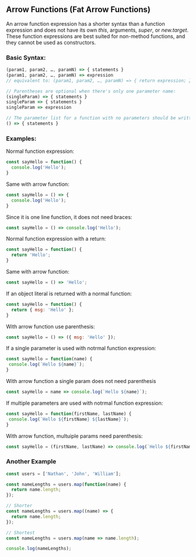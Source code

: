 ## Arrow Functions (Fat Arrow Functions)
An arrow function expression has a shorter syntax than a function expression and does not have its own 
*this*, arguments, *super*, or *new.target*. These function expressions are best suited for non-method functions, and they cannot 
be used as constructors.

### Basic Syntax:
```javascript
(param1, param2, …, paramN) => { statements }
(param1, param2, …, paramN) => expression
// equivalent to: (param1, param2, …, paramN) => { return expression; }

// Parentheses are optional when there's only one parameter name:
(singleParam) => { statements }
singleParam => { statements }
singleParam => expression

// The parameter list for a function with no parameters should be written with a pair of parentheses.
() => { statements }
```
### Examples:
Normal function expression:
```javascript
const sayHello = function() {
  console.log('Hello');
}
```
Same with arrow function:
```javascript
const sayHello = () => {
  console.log('Hello');
}
```
Since it is one line function, it does not need braces:
```javascript
const sayHello = () => console.log('Hello');
```

Normal function expression with a return:
```javascript
const sayHello = function() {
  return 'Hello';
}
```
Same with arrow function:
```javascript
const sayHello = () => 'Hello';
```

If an object literal is returned with a normal function:
```javascript
const sayHello = function() {
  return { msg: 'Hello' };
}
```
With arrow function use parenthesis:
```javascript
const sayHello = () => ({ msg: 'Hello' });
```

If a single parameter is used with notrmal function expression:
```javascript
const sayHello = function(name) {
 console.log(`Hello ${name}`);
}
```
With arrow function a single param does not need parenthesis
```javascript
const sayHello = name => console.log(`Hello ${name}`);
```

If multiple parameters are used with notrmal function expression:
```javascript
const sayHello = function(firstName, lastName) {
 console.log(`Hello ${firstName} ${lastName}`);
}
```
With arrow function, multuiple params need parenthesis:
```javascript
const sayHello = (firstName, lastName) => console.log(`Hello ${firstName} ${lastName}`);
```

### Another Example 
```javascript
const users = ['Nathan', 'John', 'William'];

const nameLengths = users.map(function(name) {
  return name.length;
});

// Shorter
const nameLengths = users.map((name) => {
  return name.length;
});

// Shortest
const nameLengths = users.map(name => name.length);

console.log(nameLengths);
```
